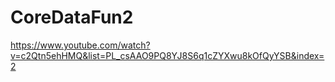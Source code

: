 # CoreDataFun2

https://www.youtube.com/watch?v=c2Qtn5ehHMQ&list=PL_csAAO9PQ8YJ8S6q1cZYXwu8kOfQyYSB&index=2
